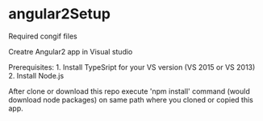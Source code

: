 # angular2Setup
Required congif files

Creatre Angular2 app in Visual studio

Prerequisites: 1. Install TypeSript for your VS version (VS 2015 or VS 2013)
               2. Install Node.js
               
After clone or download this repo execute 'npm install' command (would download node packages) on same path where you cloned or copied this app.
